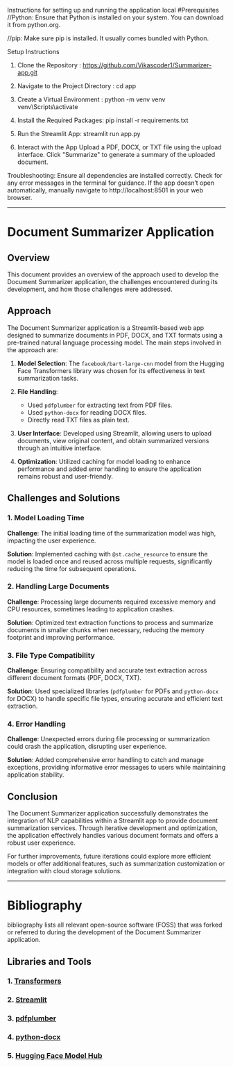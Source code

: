 Instructions for setting up and running the application local
#Prerequisites
//Python: Ensure that Python is installed on your system. You can download it from python.org.

//pip: Make sure pip is installed. It usually comes bundled with Python. 

Setup Instructions
1. Clone the Repository : https://github.com/Vikascoder1/Summarizer-app.git

2. Navigate to the Project Directory : cd app

3. Create a Virtual Environment : 
        python -m venv venv
        venv\Scripts\activate

4. Install the Required Packages:
        pip install -r requirements.txt

5. Run the Streamlit App:
      streamlit run app.py
  
6. Interact with the App
    Upload a PDF, DOCX, or TXT file using the upload interface.
    Click "Summarize" to generate a summary of the uploaded document.

Troubleshooting:
Ensure all dependencies are installed correctly.
Check for any error messages in the terminal for guidance.
If the app doesn’t open automatically, manually navigate to http://localhost:8501 in your web browser.


************************************************************

# Document Summarizer Application

## Overview

This document provides an overview of the approach used to develop the Document Summarizer application, the challenges encountered during its development, and how those challenges were addressed.

## Approach

The Document Summarizer application is a Streamlit-based web app designed to summarize documents in PDF, DOCX, and TXT formats using a pre-trained natural language processing model. The main steps involved in the approach are:

1. **Model Selection**: The `facebook/bart-large-cnn` model from the Hugging Face Transformers library was chosen for its effectiveness in text summarization tasks.

2. **File Handling**: 
   - Used `pdfplumber` for extracting text from PDF files.
   - Used `python-docx` for reading DOCX files.
   - Directly read TXT files as plain text.

3. **User Interface**: Developed using Streamlit, allowing users to upload documents, view original content, and obtain summarized versions through an intuitive interface.

4. **Optimization**: Utilized caching for model loading to enhance performance and added error handling to ensure the application remains robust and user-friendly.

## Challenges and Solutions

### 1. Model Loading Time

**Challenge**: The initial loading time of the summarization model was high, impacting the user experience.

**Solution**: Implemented caching with `@st.cache_resource` to ensure the model is loaded once and reused across multiple requests, significantly reducing the time for subsequent operations.

### 2. Handling Large Documents

**Challenge**: Processing large documents required excessive memory and CPU resources, sometimes leading to application crashes.

**Solution**: Optimized text extraction functions to process and summarize documents in smaller chunks when necessary, reducing the memory footprint and improving performance.

### 3. File Type Compatibility

**Challenge**: Ensuring compatibility and accurate text extraction across different document formats (PDF, DOCX, TXT).

**Solution**: Used specialized libraries (`pdfplumber` for PDFs and `python-docx` for DOCX) to handle specific file types, ensuring accurate and efficient text extraction.

### 4. Error Handling

**Challenge**: Unexpected errors during file processing or summarization could crash the application, disrupting user experience.

**Solution**: Added comprehensive error handling to catch and manage exceptions, providing informative error messages to users while maintaining application stability.

## Conclusion

The Document Summarizer application successfully demonstrates the integration of NLP capabilities within a Streamlit app to provide document summarization services. Through iterative development and optimization, the application effectively handles various document formats and offers a robust user experience.

For further improvements, future iterations could explore more efficient models or offer additional features, such as summarization customization or integration with cloud storage solutions.

************************************************************

# Bibliography
bibliography lists all relevant open-source software (FOSS) that was forked or referred to during the development of the Document Summarizer application.

## Libraries and Tools

### 1. [Transformers](https://github.com/huggingface/transformers)

### 2. [Streamlit](https://github.com/streamlit/streamlit)

### 3. [pdfplumber](https://github.com/jsvine/pdfplumber)

### 4. [python-docx](https://github.com/python-openxml/python-docx)

### 5. [Hugging Face Model Hub](https://huggingface.co/models)
